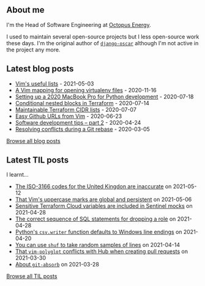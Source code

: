 ## About me
I'm the Head of Software Engineering at [Octopus Energy](https://octopus.energy/).

I used to maintain several open-source projects but I less open-source work these days. I'm the original author of [`django-oscar`](https://github.com/django-oscar/django-oscar) although I'm not active in the project any more. 
## Latest blog posts
- [Vim's useful lists](https://codeinthehole.com/tips/vim-lists/) - 2021-05-03
- [A Vim mapping for opening virtualenv files](https://codeinthehole.com/tips/a-vim-mapping-for-opening-virtualenv-files/) - 2020-11-16
- [Setting up a 2020 MacBook Pro for Python development](https://codeinthehole.com/guides/settings-up-a-2020-macbook-for-python-development/) - 2020-07-18
- [Conditional nested blocks in Terraform](https://codeinthehole.com/tips/conditional-nested-blocks-in-terraform/) - 2020-07-14
- [Maintainable Terraform CIDR lists](https://codeinthehole.com/tips/terraform-cidrs/) - 2020-07-07
- [Easy Github URLs from Vim](https://codeinthehole.com/tips/easy-github-urls-from-vim/) - 2020-06-23
- [Software development tips – part 2](https://codeinthehole.com/tips/software-development-tips-part2/) - 2020-04-24
- [Resolving conflicts during a Git rebase](https://codeinthehole.com/guides/resolving-conflicts-during-a-git-rebase/) - 2020-03-05

[Browse all blog posts](https://codeinthehole.com/writing/)
## Latest TIL posts
I learnt...
- [The ISO-3166 codes for the United Kingdon are inaccurate](https://til.codeinthehole.com/posts/the-iso3166-codes-for-the-united-kingdon-are-inaccurate/) on 2021-05-12
- [That Vim's uppercase marks are global and persistent](https://til.codeinthehole.com/posts/that-vims-uppercase-marks-are-global-and-persistent/) on 2021-05-06
- [Sensitive Terraform Cloud variables are included in Sentinel mocks](https://til.codeinthehole.com/posts/sensitive-terraform-cloud-variables-are-included-in-sentinel-mocks/) on 2021-04-28
- [The correct sequence of SQL statements for dropping a role](https://til.codeinthehole.com/posts/the-correct-sequence-of-sql-statements-for-dropping-a-role/) on 2021-04-28
- [Python's `csv.writer` function defaults to Windows line endings](https://til.codeinthehole.com/posts/pythons-csvwriter-function-defaults-to-windows-line-endings/) on 2021-04-20
- [You can use `shuf` to take random samples of lines](https://til.codeinthehole.com/posts/you-can-shuf-to-take-random-samples-of-lines/) on 2021-04-14
- [That `vim-polyglot` conflicts with Hub when creating pull requests](https://til.codeinthehole.com/posts/that-vimpolyglot-conflicts-with-hub-when-creating-pull-requests/) on 2021-03-30
- [About `git-absorb`](https://til.codeinthehole.com/posts/about-gitabsorb/) on 2021-03-28

[Browse all TIL posts](https://til.codeinthehole.com)
